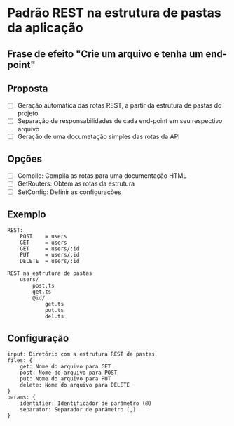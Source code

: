 # Padrão REST na estrutura de pastas da aplicação
## Frase de efeito "Crie um arquivo e tenha um end-point"
## Proposta
- [ ] Geração automática das rotas REST, a partir da estrutura de pastas do projeto
- [ ] Separação de responsabilidades de cada end-point em seu respectivo arquivo
- [ ] Geração de uma documetação simples das rotas da API
   
## Opções
- [ ] Compile: Compila as rotas para uma documentação HTML
- [ ] GetRouters: Obtem as rotas da estrutura
- [ ] SetConfig: Definir as configurações 

## Exemplo
```
REST: 
    POST    = users
    GET     = users
    GET     = users/:id
    PUT     = users/:id
    DELETE  = users/:id

REST na estrutura de pastas 
    users/
        post.ts
        get.ts
        @id/
            get.ts
            put.ts
            del.ts
```
    
## Configuração
```
input: Diretório com a estrutura REST de pastas
files: {
    get: Nome do arquivo para GET
    post: Nome do arquivo para POST 
    put: Nome do arquivo para PUT
    delete: Nome do arquivo para DELETE 
}
params: {
    identifier: Identificador de parâmetro (@)       
    separator: Separador de parâmetro (,)
}
```